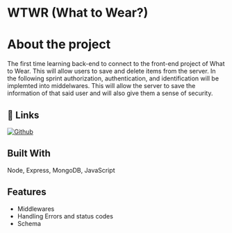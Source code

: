
# WTWR (What to Wear?)
# About the project
The first time learning back-end to connect to the front-end project of What to Wear. This will allow users to save and delete items from the server. In the following sprint authorization, authentication, and identification will be implemted into middelwares. This will allow the server to save the information of that said user and will also give them a sense of security.






## 🔗 Links
[![Github](https://img.shields.io/badge/my_portfolio-000?style=for-the-badge&logo=ko-fi&logoColor=white)](https://github.com/steviesmooth)



## Built With


 Node, Express, MongoDB, JavaScript


## Features

- Middlewares
- Handling Errors and status codes
- Schema 

